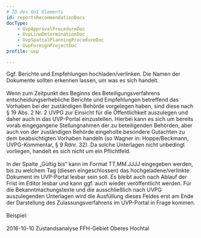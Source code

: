 ```yaml
---
# ID des GUI Elements
id: reportsRecommendationDocs
docType:
    - UvpApprovalProcedureDoc
    - UvpLineDeterminationDoc
    - UvpSpatialPlanningProcedureDoc
    - UvpForeignProjectDoc
profile: uvp

---
```


Ggf. Berichte und Empfehlungen hochladen/verlinken. Die Namen der Dokumente sollten erkennen lassen, um was es sich handelt.<br><br>Wenn zum Zeitpunkt des Beginns des Beteiligungsverfahrens entscheidungserhebliche Berichte und Empfehlungen betreffend das Vorhaben bei der zuständigen Behörde vorgelegen haben, sind diese nach § 19 Abs. 2 Nr. 2 UVPG zur Einsicht für die Öffentlichkeit auszulegen und daher auch in das UVP-Portal einzustellen. Hierbei kann es sich um bereits vorab eingegangene Stellungnahmen der zu beteiligenden Behörden, aber auch von der zuständigen Behörde eingeholte besondere Gutachten zu dem beabsichtigten Vorhaben handeln (so Wagner in: Hoppe/Beckmann, UVPG-Kommentar, § 9 Rdnr. 32). Da solche Unterlagen nicht unbedingt vorliegen, handelt es sich nicht um ein Pflichtfeld.<br><br>In der Spalte „Gültig bis“ kann im Format TT.MM.JJJJ eingegeben werden, bis zu welchem Tag (diesen eingeschlossen) das hochgeladene/verlinkte Dokument im UVP-Portal lesbar sein soll. Es bleibt auch nach Ablauf der Frist im Editor lesbar und kann ggf. auch wieder veröffentlicht werden. Für die Bekanntmachungstexte und die ausschließlich nach UVPG auszulegenden Unterlagen wird die Ausfüllung dieses Feldes erst am Ende der Darstellung des Zulassungsverfahrens im UVP-Portal in Frage kommen.<br><br>Beispiel:<br><br>2016-10-10 Zustandsanalyse FFH-Gebiet Oberes Hochtal
